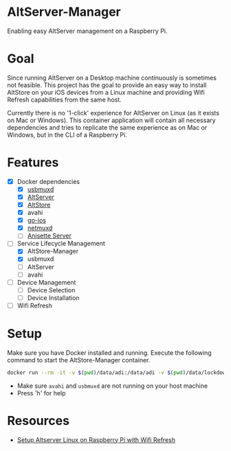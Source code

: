 # AltServer-Manager
Enabling easy AltServer management on a Raspberry Pi.

# Goal
Since running AltServer on a Desktop machine continuously is sometimes not feasible. This project has the goal to provide an easy way to install AltStore on your iOS devices from a Linux machine and providing Wifi Refresh capabilities from the same host.

Currently there is no '1-click' experience for AltServer on Linux (as it exists on Mac or Windows). This container application will contain all necessary dependencies and tries to replicate the same experience as on Mac or Windows, but in the CLI of a Raspberry Pi.

# Features
- [x] Docker dependencies
  - [x] [usbmuxd](https://github.com/libimobiledevice/usbmuxd)
  - [x] [AltServer](https://github.com/NyaMisty/AltServer-Linux)
  - [x] [AltStore](https://github.com/altstoreio/AltStore)
  - [x] avahi
  - [x] [go-ios](https://github.com/danielpaulus/go-ios)
  - [x] [netmuxd](https://github.com/jkcoxson/netmuxd)
  - [ ] [Anisette Server](https://github.com/Dadoum/Provision)
- [ ] Service Lifecycle Management
  - [x] AltStore-Manager
  - [x] usbmuxd
  - [ ] AltServer
  - [ ] avahi
- [ ] Device Management
  - [ ] Device Selection
  - [ ] Device Installation
- [ ] Wifi Refresh

# Setup

Make sure you have Docker installed and running. Execute the following command to start the AltStore-Manager container.

```bash
docker run --rm -it -v $(pwd)/data/adi:/data/adi -v $(pwd)/data/lockdown:/var/lib/lockdown -v /dev/bus/usb:/dev/bus/usb --network host --privileged steilerdev/sidestore-manager:latest execute:prod
```

- Make sure `avahi` and `usbmuxd` are not running on your host machine
- Press 'h' for help

# Resources

- [Setup Altserver Linux on Raspberry Pi with Wifi Refresh](https://gist.github.com/jschiefner/95a22d7f4803e7ad32a95b0f3aa655dc)